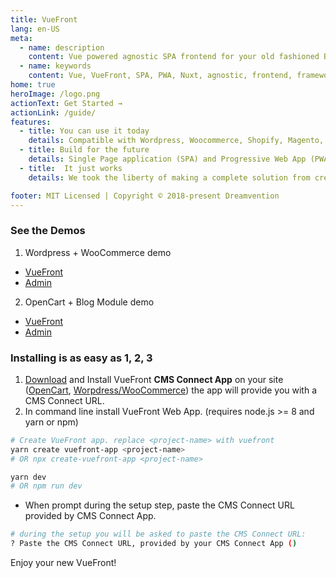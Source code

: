 ```yaml
---
title: VueFront
lang: en-US
meta:
  - name: description
    content: Vue powered agnostic SPA frontend for your old fashioned Blog and E-commerce site.
  - name: keywords
    content: Vue, VueFront, SPA, PWA, Nuxt, agnostic, frontend, framework
home: true
heroImage: /logo.png
actionText: Get Started →
actionLink: /guide/
features:
  - title: You can use it today
    details: Compatible with Wordpress, Woocommerce, Shopify, Magento, Drupal, Joomla, Opencart and more.
  - title: Build for the future
    details: Single Page application (SPA) and Progressive Web App (PWA) out of the box.
  - title:  It just works
    details: We took the liberty of making a complete solution from creating the back-end GraphQL module to building the front-end web app.

footer: MIT Licensed | Copyright © 2018-present Dreamvention
---
```


### See the Demos

1. Wordpress + WooCommerce demo
- [VueFront](https://wordpress.vuefront.com/)
- [Admin](https://wordpress.vuefront.com/wp-admin)

2. OpenCart + Blog Module demo
- [VueFront](https://opencart.vuefront.com/)
- [Admin](https://opencart.vuefront.com/admin)


### Installing is as easy as 1, 2, 3

1. [Download](/cms/) and Install VueFront **CMS Connect App** on your site ([OpenCart](/cms/opencart.html), [Worpdress/WooCommerce](/cms/wordpress.html)) the app will provide you with a CMS Connect URL. 
2. In command line install VueFront Web App. (requires node.js >= 8 and yarn or npm)

```bash
# Create VueFront app. replace <project-name> with vuefront
yarn create vuefront-app <project-name>
# OR npx create-vuefront-app <project-name>

yarn dev
# OR npm run dev
```

- When prompt during the setup step, paste the CMS Connect URL provided by CMS Connect App. 

```bash
# during the setup you will be asked to paste the CMS Connect URL:
? Paste the CMS Connect URL, provided by your CMS Connect App ()
```

Enjoy your new VueFront!